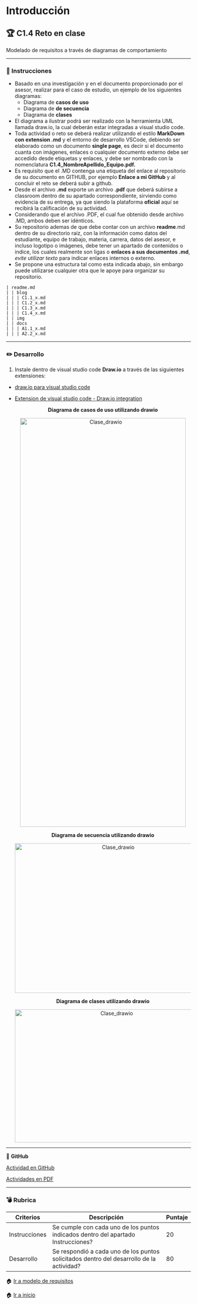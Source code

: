 # Introducción

## :trophy: C1.4 Reto en clase

Modelado de requisitos a través de diagramas de comportamiento

___

### :blue_book: Instrucciones

- Basado en una investigación y en el documento proporcionado por el asesor, realizar para el caso de estudio, un ejemplo de los siguientes diagramas:
   + Diagrama de **casos de uso**
   + Diagrama de **de secuencia**
   + Diagrama de **clases**
- El diagrama a ilustrar podrá ser realizado con la herramienta UML llamada draw.io, la cual deberán estar integradas a visual studio code. 
- Toda actividad o reto se deberá realizar utilizando el estilo **MarkDown con extension .md** y el entorno de desarrollo VSCode, debiendo ser elaborado como un documento **single page**, es decir si el documento cuanta con imágenes, enlaces o cualquier documento externo debe ser accedido desde etiquetas y enlaces, y debe ser nombrado con la nomenclatura **C1.4_NombreApellido_Equipo.pdf.**
- Es requisito que el .MD contenga una etiqueta del enlace al repositorio de su documento en GITHUB, por ejemplo **Enlace a mi GitHub** y al concluir el reto se deberá subir a github.
- Desde el archivo **.md** exporte un archivo **.pdf** que deberá subirse a classroom dentro de su apartado correspondiente, sirviendo como evidencia de su entrega, ya que siendo la plataforma **oficial** aquí se recibirá la calificación de su actividad.
- Considerando que el archivo .PDF, el cual fue obtenido desde archivo .MD, ambos deben ser idénticos.
- Su repositorio ademas de que debe contar con un archivo **readme**.md dentro de su directorio raíz, con la información como datos del estudiante, equipo de trabajo, materia, carrera, datos del asesor, e incluso logotipo o imágenes, debe tener un apartado de contenidos o indice, los cuales realmente son ligas o **enlaces a sus documentos .md**, _evite utilizar texto_ para indicar enlaces internos o externo.
- Se propone una estructura tal como esta indicada abajo, sin embargo puede utilizarse cualquier otra que le apoye para organizar su repositorio.

``` 
| readme.md
| | blog
| | | C1.1_x.md
| | | C1.2_x.md
| | | C1.3_x.md
| | | C1.4_x.md
| | img
| | docs
| | | A1.1_x.md
| | | A2.2_x.md
```
___

### :pencil2: Desarrollo

1. Instale dentro de visual studio code **Draw.io** a través de las siguientes extensiones:

- [draw.io para visual studio code](https://marketplace.visualstudio.com/items?itemName=hediet.vscode-drawio)

- [Extension de visual studio code - Draw.io integration](https://www.youtube.com/watch?v=Y47ZlxoDWNI)

    
   <div align="center">
      <p> 
         <strong>Diagrama de 
         casos de uso utilizando drawio</strong>
      </p>
      <img alt="Clase_drawio" src="../diagrams/DiagramaCasosDeUso.drawio.png" width=452 height=1115 >
   </div>

   <div align="center">
      <p> 
         <strong>Diagrama de secuencia utilizando drawio</strong>
      </p>
      <img alt="Clase_drawio"  src="../img/DiagramaSecuencia.png" width=548 height=408>
   </div>

   <div align="center">
      <p> 
         <strong>Diagrama de clases utilizando drawio</strong>
      </p>
      <img alt="Clase_drawio" src="../img/DiagramaClases.png" width=540 height=363 >
   </div>

___
:link: **GitHub**

[Actividad en GitHub](https://github.com/FILL16Z/Analisis-Avanzado-de-Software/blob/master/blog/C1.4_UML_Casos_de_uso_secuencia_clases.md)
   

[Actividades en PDF](https://github.com/FILL16Z/Analisis-Avanzado-de-Software/tree/master/pdf) 

___

### :bomb: Rubrica

| Criterios     | Descripción                                                                                  | Puntaje |
| ------------- | -------------------------------------------------------------------------------------------- | ------- |
| Instrucciones | Se cumple con cada uno de los puntos indicados dentro del apartado Instrucciones?            | 20 |
| Desarrollo    | Se respondió a cada uno de los puntos solicitados dentro del desarrollo de la actividad?     | 80      |


:house: [Ir a modelo de requisitos](../docs/D1.0_Modelado_requisitos.md)

:house: [Ir a inicio](https://github.com/FILL16Z/Analisis-Avanzado-de-Software/blob/master/README.md)
